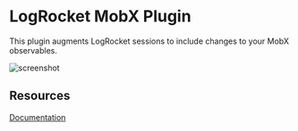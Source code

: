 # LogRocket MobX Plugin
This plugin augments LogRocket sessions to include changes to your MobX observables.

![screenshot](https://user-images.githubusercontent.com/2599464/27194343-34c5a03c-51d0-11e7-8648-17862af272e6.png)

## Resources
[Documentation](https://docs.logrocket.com/docs/mobx-plugin)
